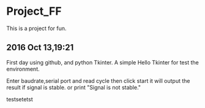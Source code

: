 # Project_FF
This is a project for fun.

2016 Oct 13,19:21
----------

First day using github, and python Tkinter. A simple Hello Tkinter for test the environment.

Enter baudrate,serial port and read cycle then click start
it will output the result if signal is stable.
or print "Signal is not stable."

testsetetst
